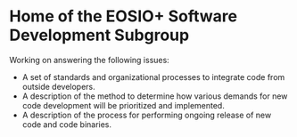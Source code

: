 # Home of the EOSIO+ Software Development Subgroup

Working on answering the following issues:
- A set of standards and organizational processes to integrate code from outside developers.
- A description of the method to determine how various demands for new code development will be prioritized and implemented.
- A description of the process for performing ongoing release of new code and code binaries.
